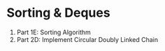 # Sorting & Deques

1. Part 1E: Sorting Algorithm
2. Part 2D: Implement Circular Doubly Linked Chain

